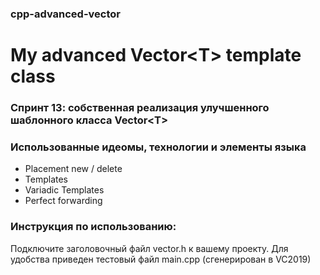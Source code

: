 ### cpp-advanced-vector
# My advanced Vector&lt;T> template class
### Спринт 13: собственная реализация улучшенного шаблонного класса Vector&lt;T>

### Использованные идеомы, технологии и элементы языка
- Placement new / delete
- Templates
- Variadic Templates
- Perfect forwarding

### Инструкция по использованию:
Подключите заголовочный файл vector.h к вашему проекту.
Для удобства приведен тестовый файл main.cpp (сгенерирован в VC2019)
